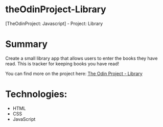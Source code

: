 # theOdinProject-Library
[TheOdinProject: Javascript] - Project: Library

# Summary
Create a small library app that allows users to enter the books they have read. This is tracker for keeping books you have read! 

You can find more on the project here: [The Odin Project - Library](https://www.theodinproject.com/courses/javascript/lessons/library)

# Technologies:
  - HTML
  - CSS
  - JavaScript
